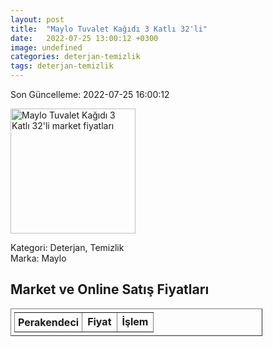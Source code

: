 ```yaml
---
layout: post
title:  "Maylo Tuvalet Kağıdı 3 Katlı 32'li"
date:   2022-07-25 13:00:12 +0300
image: undefined
categories: deterjan-temizlik
tags: deterjan-temizlik
---
```


Son Güncelleme: 2022-07-25 16:00:12

<img src="undefined" width="200" alt="Maylo Tuvalet Kağıdı 3 Katlı 32'li market fiyatları" />

Kategori: Deterjan, Temizlik
<br />
Marka: Maylo

<h2>Market ve Online Satış Fiyatları</h2>

<table border="1" style="padding: 5px;width:80%;">
  <tr>
    <td style="padding: 5px;"><strong>Perakendeci</strong></td>
    <td><strong>Fiyat</strong></td>
    <td><strong>İşlem</strong></td>
  </tr>
  
</table>
